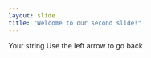 ```yaml
---
layout: slide
title: "Welcome to our second slide!"
---
```

Your string
Use the left arrow to go back
